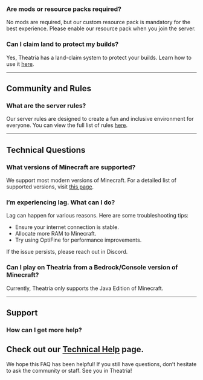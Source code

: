 ### Are mods or resource packs required?
No mods are required, but our custom resource pack is mandatory for the best experience. Please enable our resource pack when you join the server.

### Can I claim land to protect my builds?
Yes, Theatria has a land-claim system to protect your builds. Learn how to use it [here](../gameplay-features//land-claiming/README.md).

---

## Community and Rules

### What are the server rules?
Our server rules are designed to create a fun and inclusive environment for everyone. You can view the full list of rules [here](../rules-policies/rules.md).

---

## Technical Questions

### What versions of Minecraft are supported?
We support most modern versions of Minecraft. For a detailed list of supported versions, visit [this page](https://docs.playtheatria.com/versions).

### I’m experiencing lag. What can I do?
Lag can happen for various reasons. Here are some troubleshooting tips:
- Ensure your internet connection is stable.
- Allocate more RAM to Minecraft.
- Try using OptiFine for performance improvements.

If the issue persists, please reach out in Discord.

### Can I play on Theatria from a Bedrock/Console version of Minecraft?
Currently, Theatria only supports the Java Edition of Minecraft.

---

## Support

### How can I get more help?
Check out our [Technical Help](../faqs-troubleshooting/technical-help.md) page.
---

We hope this FAQ has been helpful! If you still have questions, don’t hesitate to ask the community or staff. See you in Theatria!
